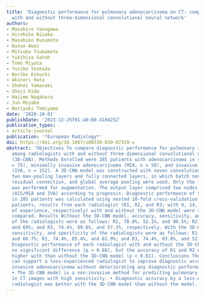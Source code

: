 ```yaml
---
title: 'Diagnostic performance for pulmonary adenocarcinoma on CT: comparison of radiologists
  with and without three-dimensional convolutional neural network'
authors:
- Masahiro Yanagawa
- Hirohiko Niioka
- Masahiko Kusumoto
- Kazuo Awai
- Mitsuko Tsubamoto
- Yukihisa Satoh
- Tomo Miyata
- Yuriko Yoshida
- Noriko Kikuchi
- Akinori Hata
- Shohei Yamasaki
- Shoji Kido
- Hajime Nagahara
- Jun Miyake
- Noriyuki Tomiyama
date: '2020-10-01'
publishDate: '2023-12-25T01:40:00.410425Z'
publication_types:
- article-journal
publication: '*European Radiology*'
doi: https://doi.org/10.1007/s00330-020-07339-x
abstract: 'Objectives To compare diagnostic performance for pulmonary invasive adenocarcinoma
  among radiologists with and without three-dimensional convolutional neural network
  (3D-CNN). Methods Enrolled were 285 patients with adenocarcinoma in situ (AIS, n
  = 75), minimally invasive adenocarcinoma (MIA, n = 58), and invasive adenocarcinoma
  (IVA, n = 152). A 3D-CNN model was constructed with seven convolution-pooling and
  two max-pooling layers and fully connected layers, in which batch normalization,
  residual connection, and global average pooling were used. Only the flipping process
  was performed for augmentation. The output layer comprised two nodes for two conditions
  (AIS/MIA and IVA) according to prognosis. Diagnostic performance of the 3D-CNN model
  in 285 patients was calculated using nested 10-fold cross-validation. In 90 of 285
  patients, results from each radiologist (R1, R2, and R3; with 9, 14, and 26 years
  of experience, respectively) with and without the 3D-CNN model were statistically
  compared. Results Without the 3D-CNN model, accuracy, sensitivity, and specificity
  of the radiologists were as follows: R1, 70.0%, 52.1%, and 90.5%; R2, 72.2%, 75%,
  and 69%; and R3, 74.4%, 89.6%, and 57.1%, respectively. With the 3D-CNN model, accuracy,
  sensitivity, and specificity of the radiologists were as follows: R1, 72.2%, 77.1%,
  and 66.7%; R2, 74.4%, 85.4%, and 61.9%; and R3, 74.4%, 93.8%, and 52.4%, respectively.
  Diagnostic performance of each radiologist with and without the 3D-CNN model had
  no significant difference (p > 0.88), but the accuracy of R1 and R2 was significantly
  higher with than without the 3D-CNN model (p < 0.01). Conclusions The 3D-CNN model
  can support a less-experienced radiologist to improve diagnostic accuracy for pulmonary
  invasive adenocarcinoma without deteriorating any diagnostic performances. Key Points
  • The 3D-CNN model is a non-invasive method for predicting pulmonary invasive adenocarcinoma
  in CT images with high sensitivity. • Diagnostic accuracy by a less-experienced
  radiologist was better with the 3D-CNN model than without the model.'
---
```

